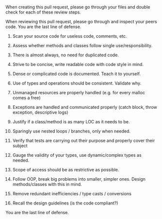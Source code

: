 
When creating this pull request, please go through your files and double check for each of these review steps.
 
When reviewing this pull request, please go through and inspect your peers code. You are the last line of defense.

1. Scan your source code for useless code, comments, etc.

2. Assess whether methods and classes follow single use/responsibility.

3. There is almost always, no need for duplicated code.

4. Strive to be concise, write readable code with code style in mind.

5. Dense or complicated code is documented. Teach it to yourself.

6. Use of types and operations should be consistent. Validate why.

7. Unmanaged resources are properly handled (e.g. for every malloc comes a free)

8.  Exceptions are handled and communicated properly (catch block, throw exception, descriptive logs)

9.  Justify if a class/method is as many LOC as it needs to be.

10. Sparingly use nested loops / branches, only when needed.

11. Verify that tests are carrying out their purpose and properly cover their subject

12. Gauge the validity of your types, use dynamic/complex types as needed.

13. Scope of access should be as restrictive as possible.

14. Follow OOP, break big problems into smaller, simpler ones. Design methods/classes with this in mind.

15. Remove redundant inefficiencies / type casts / conversions

16. Recall the design guidelines (is the code compliant?)

You are the last line of defense.
